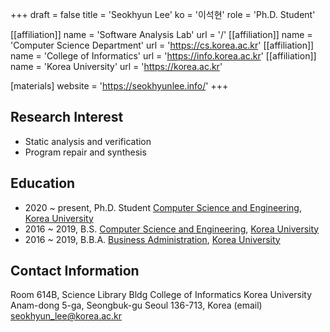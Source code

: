 +++
draft = false
title = 'Seokhyun Lee'
ko = '이석현'
role = 'Ph.D. Student'

[[affiliation]]
name = 'Software Analysis Lab'
url = '/'
[[affiliation]]
name = 'Computer Science Department'
url = 'https://cs.korea.ac.kr'
[[affiliation]]
name = 'College of Informatics'
url = 'https://info.korea.ac.kr'
[[affiliation]]
name = 'Korea University'
url = 'https://korea.ac.kr'

[materials]
website = 'https://seokhyunlee.info/'
+++

## Research Interest
- Static analysis and verification
- Program repair and synthesis

## Education

- 2020 ~ present, Ph.D. Student [Computer Science and Engineering](https://cs.korea.ac.kr/), [Korea University](https://korea.ac.kr/)
- 2016 ~ 2019, B.S. [Computer Science and Engineering](https://cs.korea.ac.kr/), [Korea University](https://korea.ac.kr/)
- 2016 ~ 2019, B.B.A. [Business Administration](https://biz.korea.ac.kr/), [Korea University](https://korea.ac.kr/)

## Contact Information
Room 614B, Science Library Bldg
College of Informatics
Korea University
Anam-dong 5-ga, Seongbuk-gu
Seoul 136-713, Korea
(email) seokhyun_lee@korea.ac.kr
